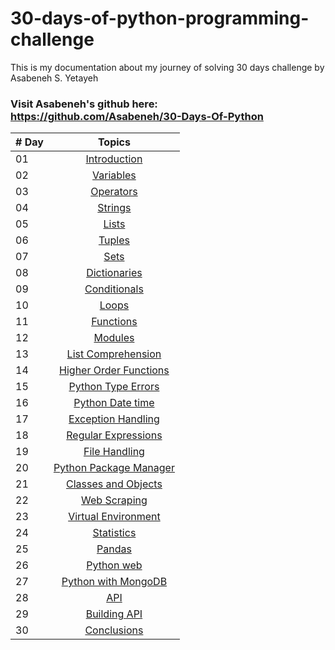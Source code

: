# 30-days-of-python-programming-challenge
This is my documentation about my journey of solving 30 days challenge by Asabeneh S. Yetayeh

### Visit Asabeneh's github here: https://github.com/Asabeneh/30-Days-Of-Python


|# Day | Topics                                                    |
|------|:---------------------------------------------------------:|
| 01  |  [Introduction](https://github.com/Yoris95/30-days-of-python-programming-challenge/tree/main/01_Day)|
| 02  |  [Variables](https://github.com/Yoris95/30-days-of-python-programming-challenge/tree/main/02_Day)|
| 03  |  [Operators](https://github.com/Yoris95/30-days-of-python-programming-challenge/tree/main/03_Day)|
| 04  |  [Strings](https://github.com/Yoris95/30-days-of-python-programming-challenge/tree/main/04_Day)|
| 05  |  [Lists](https://github.com/Yoris95/30-days-of-python-programming-challenge/tree/main/05_Day)|
| 06  |  [Tuples](https://github.com/Yoris95/30-days-of-python-programming-challenge/tree/main/06_Day)|
| 07  |  [Sets](https://github.com/Yoris95/30-days-of-python-programming-challenge/tree/main/07_Day)|
| 08  |  [Dictionaries](https://github.com/Yoris95/30-days-of-python-programming-challenge/tree/main/08_Day)|
| 09  |  [Conditionals](https://github.com/Yoris95/30-days-of-python-programming-challenge/tree/main/09_Day)|
| 10  |  [Loops](https://github.com/Yoris95/30-days-of-python-programming-challenge/tree/main/10_Day)|
| 11  |  [Functions](https://github.com/Yoris95/30-days-of-python-programming-challenge/tree/main/11_Day)|
| 12  |  [Modules]()|
| 13  |  [List Comprehension]()|
| 14  |  [Higher Order Functions]()|     
| 15  |  [Python Type Errors]()| 
| 16 |  [Python Date time]() |     
| 17 |  [Exception Handling]()|    
| 18 |  [Regular Expressions]()|    
| 19 |  [File Handling]()|
| 20 |  [Python Package Manager]()|
| 21 |  [Classes and Objects]()|
| 22 |  [Web Scraping]()|
| 23 |  [Virtual Environment]()|
| 24 |  [Statistics]()|
| 25 |  [Pandas]()|
| 26 |  [Python web]()|
| 27 |  [Python with MongoDB]()|
| 28 |  [API]()|
| 29 |  [Building API]()|
| 30 |  [Conclusions]()|
